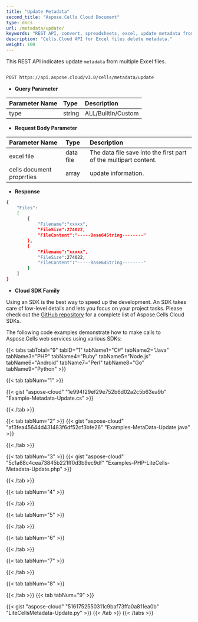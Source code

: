 ```yaml
---
title: "Update Metadata"
second_title: "Aspose.Cells Cloud Document"
type: docs
url: /metadata/update/
keywords: "REST API, convert, spreadsheets, excel, update metadata from Excel file ."
description: "Cells.Cloud API for Excel files delete metadata."
weight: 100
---
```


This REST API indicates update  `metadata`  from multiple Excel files.

```bash

POST https://api.aspose.cloud/v3.0/cells/metadata/update

```

- **Query Parameter**

|Parameter Name|Type|Description|
| :- | :- | :- |
| type | string |  ALL/BuiltIn/Custom |


- **Request Body Parameter**

|Parameter Name|Type|Description|
| :- | :- | :- |
|excel file|data file | The data file save into the first part of the multipart content.|
|cells document proprrties|array | update information.|

- **Response**

```bash
{
    "Files":
    [
        { 
            "Filename":"xxxxx",
            "FileSize":274022,
            "FileContent":"-----Base64String--------"
        },
        { 
            "Filename":"xxxxx",
            "FileSize":274022,
            "FileContent":"-----Base64String--------"
        }
    ]
}
```
- **Cloud SDK Family**

Using an SDK is the best way to speed up the development. An SDK takes care of low-level details and lets you focus on your project tasks. Please check out the [GitHub repository](https://github.com/aspose-cells-cloud) for a complete list of Aspose.Cells Cloud SDKs.

The following code examples demonstrate how to make calls to Aspose.Cells web services using various SDKs:


{{< tabs tabTotal="9" tabID="1" tabName1="C#" tabName2="Java" tabName3="PHP" tabName4="Ruby" tabName5="Node.js" tabName6="Android" tabName7="Perl" tabName8="Go" tabName9="Python" >}}

{{< tab tabNum="1" >}}

{{< gist "aspose-cloud" "1e994f29ef29e752b6d02a2c5b63ea9b" "Example-Metadata-Update.cs" >}}

{{< /tab >}}

{{< tab tabNum="2" >}}
{{< gist "aspose-cloud" "af3fea45644d431483f6df52cf3bfe26" "Examples-MetaData-Update.java" >}}

{{< /tab >}}

{{< tab tabNum="3" >}}
{{< gist "aspose-cloud" "5c1a68c4cea73845b221ff0d3b9ec9df" "Examples-PHP-LiteCells-Metadata-Update.php" >}}

{{< /tab >}}

{{< tab tabNum="4" >}}


{{< /tab >}}

{{< tab tabNum="5" >}}


{{< /tab >}}

{{< tab tabNum="6" >}}


{{< /tab >}}

{{< tab tabNum="7" >}}


{{< /tab >}}

{{< tab tabNum="8" >}}


{{< /tab >}}
{{< tab tabNum="9" >}}

{{< gist "aspose-cloud" "5161752550311c9baf73ffa0a811ea0b" "LiteCellsMetadata-Update.py" >}}
{{< /tab >}}
{{< /tabs >}}
